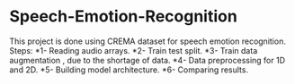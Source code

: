 # Speech-Emotion-Recognition
This project is done using CREMA dataset for speech emotion recognition.
Steps:
*1- Reading audio arrays.
*2- Train test split.
*3- Train data augmentation , due to the shortage of data.
*4- Data preprocessing for 1D and 2D.
*5- Building model architecture.
*6- Comparing results.

